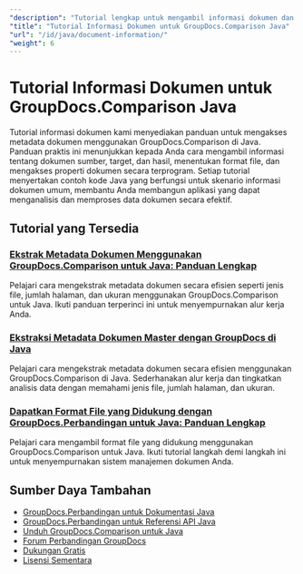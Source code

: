 ```yaml
---
"description": "Tutorial lengkap untuk mengambil informasi dokumen dan format yang didukung dengan GroupDocs.Comparison untuk Java."
"title": "Tutorial Informasi Dokumen untuk GroupDocs.Comparison Java"
"url": "/id/java/document-information/"
"weight": 6
---
```


# Tutorial Informasi Dokumen untuk GroupDocs.Comparison Java

Tutorial informasi dokumen kami menyediakan panduan untuk mengakses metadata dokumen menggunakan GroupDocs.Comparison di Java. Panduan praktis ini menunjukkan kepada Anda cara mengambil informasi tentang dokumen sumber, target, dan hasil, menentukan format file, dan mengakses properti dokumen secara terprogram. Setiap tutorial menyertakan contoh kode Java yang berfungsi untuk skenario informasi dokumen umum, membantu Anda membangun aplikasi yang dapat menganalisis dan memproses data dokumen secara efektif.

## Tutorial yang Tersedia

### [Ekstrak Metadata Dokumen Menggunakan GroupDocs.Comparison untuk Java: Panduan Lengkap](./extract-document-info-groupdocs-comparison-java/)
Pelajari cara mengekstrak metadata dokumen secara efisien seperti jenis file, jumlah halaman, dan ukuran menggunakan GroupDocs.Comparison untuk Java. Ikuti panduan terperinci ini untuk menyempurnakan alur kerja Anda.

### [Ekstraksi Metadata Dokumen Master dengan GroupDocs di Java](./groupdocs-comparison-java-document-extraction/)
Pelajari cara mengekstrak metadata dokumen secara efisien menggunakan GroupDocs.Comparison di Java. Sederhanakan alur kerja dan tingkatkan analisis data dengan memahami jenis file, jumlah halaman, dan ukuran.

### [Dapatkan Format File yang Didukung dengan GroupDocs.Perbandingan untuk Java: Panduan Lengkap](./groupdocs-comparison-java-supported-formats/)
Pelajari cara mengambil format file yang didukung menggunakan GroupDocs.Comparison untuk Java. Ikuti tutorial langkah demi langkah ini untuk menyempurnakan sistem manajemen dokumen Anda.

## Sumber Daya Tambahan

- [GroupDocs.Perbandingan untuk Dokumentasi Java](https://docs.groupdocs.com/comparison/java/)
- [GroupDocs.Perbandingan untuk Referensi API Java](https://reference.groupdocs.com/comparison/java/)
- [Unduh GroupDocs.Comparison untuk Java](https://releases.groupdocs.com/comparison/java/)
- [Forum Perbandingan GroupDocs](https://forum.groupdocs.com/c/comparison)
- [Dukungan Gratis](https://forum.groupdocs.com/)
- [Lisensi Sementara](https://purchase.groupdocs.com/temporary-license/)